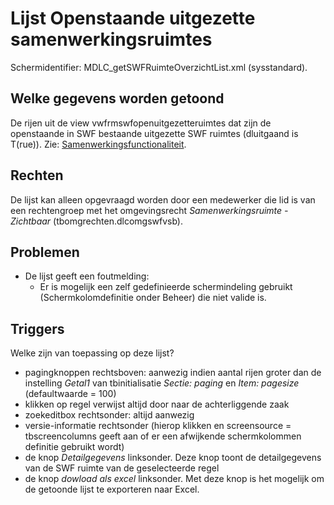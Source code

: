 # Lijst Openstaande uitgezette samenwerkingsruimtes

Schermidentifier: MDLC_getSWFRuimteOverzichtList.xml (sysstandard).

## Welke gegevens worden getoond

De rijen uit de view vwfrmswfopenuitgezetteruimtes dat zijn de openstaande in SWF bestaande uitgezette SWF ruimtes (dluitgaand is T(rue)).
Zie: [Samenwerkingsfunctionaliteit](/docs/instellen_inrichten/samenwerkingsfunctionaliteit.md).

## Rechten

De lijst kan alleen opgevraagd worden door een medewerker die lid is van een rechtengroep met het omgevingsrecht _Samenwerkingsruimte - Zichtbaar_ (tbomgrechten.dlcomgswfvsb).

## Problemen

- De lijst geeft een foutmelding:
  - Er is mogelijk een zelf gedefinieerde schermindeling gebruikt (Schermkolomdefinitie onder Beheer) die niet valide is.

## Triggers

Welke zijn van toepassing op deze lijst?

- pagingknoppen rechtsboven: aanwezig indien aantal rijen groter dan de instelling _Getal1_ van tbinitialisatie _Sectie: paging_ en _Item: pagesize_ (defaultwaarde = 100)
- klikken op regel verwijst altijd door naar de achterliggende zaak
- zoekeditbox rechtsonder: altijd aanwezig
- versie-informatie rechtsonder (hierop klikken en screensource = tbscreencolumns geeft aan of er een afwijkende schermkolommen definitie gebruikt wordt)
- de knop _Detailgegevens_ linksonder. Deze knop toont de detailgegevens van de SWF ruimte van de geselecteerde regel
- de knop _dowload als excel_ linksonder. Met deze knop is het mogelijk om de getoonde lijst te exporteren naar Excel.
